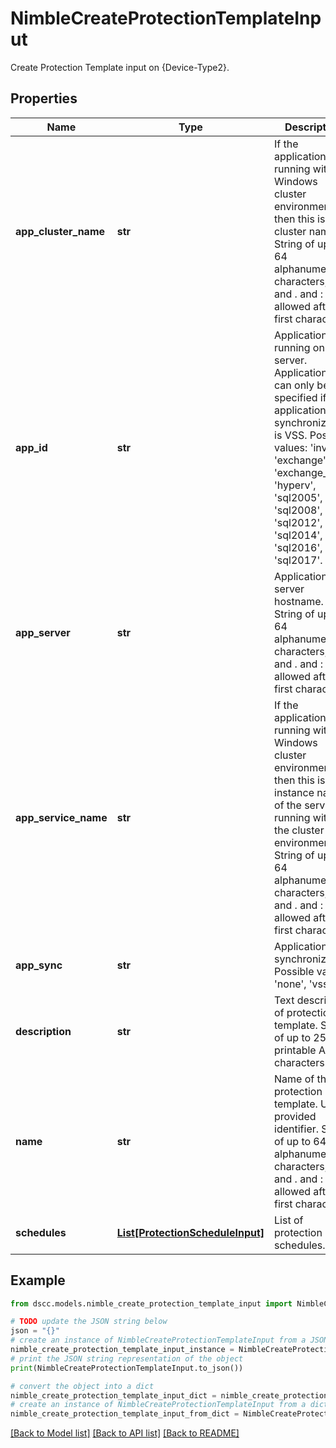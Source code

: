 # NimbleCreateProtectionTemplateInput

Create Protection Template input on {Device-Type2}.

## Properties

Name | Type | Description | Notes
------------ | ------------- | ------------- | -------------
**app_cluster_name** | **str** | If the application is running within a Windows cluster environment then this is the cluster name. String of up to 64 alphanumeric characters, - and . and : are allowed after first character. | [optional] 
**app_id** | **str** | Application ID running on the server. Application ID can only be specified if application synchronization is VSS. Possible values: &#39;inval&#39;, &#39;exchange&#39;, &#39;exchange_dag&#39;, &#39;hyperv&#39;, &#39;sql2005&#39;, &#39;sql2008&#39;, &#39;sql2012&#39;, &#39;sql2014&#39;, &#39;sql2016&#39;, &#39;sql2017&#39;. | [optional] 
**app_server** | **str** | Application server hostname. String of up to 64 alphanumeric characters, - and . and : are allowed after first character. | [optional] 
**app_service_name** | **str** | If the application is running within a Windows cluster environment then this is the instance name of the service running within the cluster environment. String of up to 64 alphanumeric characters, - and . and : are allowed after first character. | [optional] 
**app_sync** | **str** | Application synchronization. Possible values: &#39;none&#39;, &#39;vss&#39;. | [optional] 
**description** | **str** | Text description of protection template. String of up to 255 printable ASCII characters. | [optional] 
**name** | **str** | Name of the protection template. User provided identifier. String of up to 64 alphanumeric characters, - and . and : are allowed after first character. | [optional] 
**schedules** | [**List[ProtectionScheduleInput]**](ProtectionScheduleInput.md) | List of protection schedules. | [optional] 

## Example

```python
from dscc.models.nimble_create_protection_template_input import NimbleCreateProtectionTemplateInput

# TODO update the JSON string below
json = "{}"
# create an instance of NimbleCreateProtectionTemplateInput from a JSON string
nimble_create_protection_template_input_instance = NimbleCreateProtectionTemplateInput.from_json(json)
# print the JSON string representation of the object
print(NimbleCreateProtectionTemplateInput.to_json())

# convert the object into a dict
nimble_create_protection_template_input_dict = nimble_create_protection_template_input_instance.to_dict()
# create an instance of NimbleCreateProtectionTemplateInput from a dict
nimble_create_protection_template_input_from_dict = NimbleCreateProtectionTemplateInput.from_dict(nimble_create_protection_template_input_dict)
```
[[Back to Model list]](../README.md#documentation-for-models) [[Back to API list]](../README.md#documentation-for-api-endpoints) [[Back to README]](../README.md)


